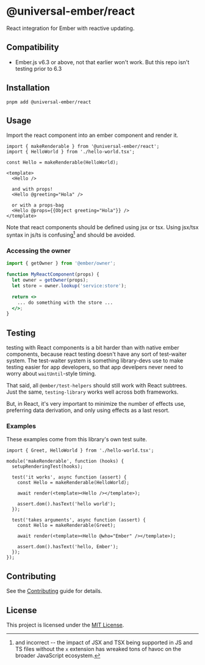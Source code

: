 # @universal-ember/react

React integration for Ember with reactive updating.

## Compatibility

- Ember.js v6.3 or above, not that earlier won't work. But this repo isn't testing prior to 6.3

## Installation

```
pnpm add @universal-ember/react
```

## Usage

Import the react component into an ember component and render it.

```gjs
import { makeRenderable } from '@universal-ember/react';
import { HelloWorld } from './hello-world.tsx';

const Hello = makeRenderable(HelloWorld);

<template>
  <Hello />

  and with props!
  <Hello @greeting="Hola" />

  or with a props-bag
  <Hello @props={{Object greeting="Hola"}} />
</template>
```

Note that react components should be defined using jsx or tsx. Using jsx/tsx syntax in  js/ts is confusing[^and-incorrect] and should be avoided. 

[^and-incorrect]: and incorrect -- the impact of JSX and TSX being supported in JS and TS files without the `x` extension has wreaked tons of havoc on the broader JavaScript ecosystem.

### Accessing the owner

```jsx
import { getOwner } from '@ember/owner';

function MyReactComponent(props) {
  let owner = getOwner(props);
  let store = owner.lookup('service:store');

  return <>
    ... do something with the store ...
  </>;
}

```

## Testing

testing with React components is a bit harder than with native ember components, because react testing doesn't have any sort of test-waiter system.  The test-waiter system is something library-devs use to make testing easier for app developers, so that app develpers never need to worry about `waitUntil`-style timing.

That said, all `@ember/test-helpers` should still work with React subtrees. 
Just the same, `testing-library` works well across both frameworks.

But, in React, it's very important to minimize the number of effects use, preferring data derivation, and only using effects as a last resort.


### Examples


These examples come from this library's own test suite.

```gjs
import { Greet, HelloWorld } from './hello-world.tsx';

module('makeRenderable', function (hooks) {
  setupRenderingTest(hooks);

  test('it works', async function (assert) {
    const Hello = makeRenderable(HelloWorld);

    await render(<template><Hello /></template>);

    assert.dom().hasText('hello world');
  });

  test('takes arguments', async function (assert) {
    const Hello = makeRenderable(Greet);

    await render(<template><Hello @who="Ember" /></template>);

    assert.dom().hasText('hello, Ember');
  });
});
```


## Contributing

See the [Contributing](CONTRIBUTING.md) guide for details.

## License

This project is licensed under the [MIT License](LICENSE.md).
